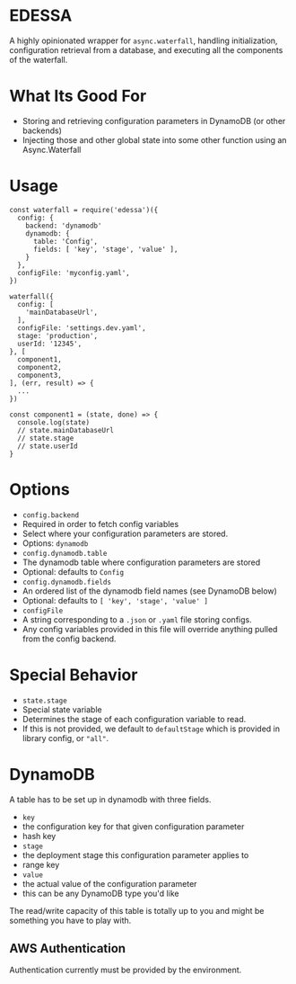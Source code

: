 # EDESSA

A highly opinionated wrapper for `async.waterfall`, handling initialization, configuration retrieval from a database, and executing all the components of the waterfall.

# What Its Good For

- Storing and retrieving configuration parameters in DynamoDB (or other backends)
- Injecting those and other global state into some other function using an Async.Waterfall

# Usage

```
const waterfall = require('edessa')({
  config: {
    backend: 'dynamodb'
    dynamodb: {
      table: 'Config',
      fields: [ 'key', 'stage', 'value' ],
    }
  },
  configFile: 'myconfig.yaml',
})

waterfall({
  config: [
    'mainDatabaseUrl',
  ],
  configFile: 'settings.dev.yaml',
  stage: 'production',
  userId: '12345',
}, [
  component1,
  component2,
  component3,
], (err, result) => {
  ...
})

const component1 = (state, done) => {
  console.log(state)
  // state.mainDatabaseUrl
  // state.stage
  // state.userId
}
```

# Options

- `config.backend` 
 - Required in order to fetch config variables
 - Select where your configuration parameters are stored. 
 - Options: `dynamodb`
- `config.dynamodb.table`
 - The dynamodb table where configuration parameters are stored
 - Optional: defaults to `Config`
- `config.dynamodb.fields`
 - An ordered list of the dynamodb field names (see DynamoDB below)
 - Optional: defaults to `[ 'key', 'stage', 'value' ]`
- `configFile`
 - A string corresponding to a `.json` or `.yaml` file storing configs. 
 - Any config variables provided in this file will override anything pulled from the config backend.

# Special Behavior

- `state.stage`
 - Special state variable
 - Determines the stage of each configuration variable to read.
 - If this is not provided, we default to `defaultStage` which is provided in library config, or `"all"`. 

# DynamoDB

A table has to be set up in dynamodb with three fields.

- `key`
 - the configuration key for that given configuration parameter
 - hash key
- `stage`
 - the deployment stage this configuration parameter applies to
 - range key
- `value`
 - the actual value of the configuration parameter
 - this can be any DynamoDB type you'd like

The read/write capacity of this table is totally up to you and might be something you have to play with.

## AWS Authentication

Authentication currently must be provided by the environment. 